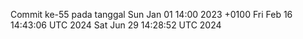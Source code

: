 Commit ke-55 pada tanggal Sun Jan 01 14:00 2023 +0100
Fri Feb 16 14:43:06 UTC 2024
Sat Jun 29 14:28:52 UTC 2024
